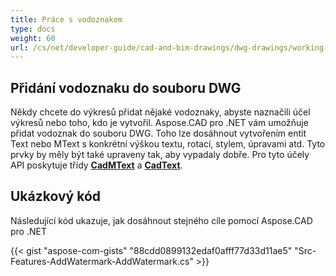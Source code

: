 ```yaml
---
title: Práce s vodoznakem
type: docs
weight: 60
url: /cs/net/developer-guide/cad-and-bim-drawings/dwg-drawings/working-with-watermark/
---
```


## **Přidání vodoznaku do souboru DWG**

Někdy chcete do výkresů přidat nějaké vodoznaky, abyste naznačili účel výkresů nebo toho, kdo je vytvořil. Aspose.CAD pro .NET vám umožňuje přidat vodoznak do souboru DWG. Toho lze dosáhnout vytvořením entit Text nebo MText s konkrétní výškou textu, rotací, stylem, úpravami atd. Tyto prvky by měly být také upraveny tak, aby vypadaly dobře. Pro tyto účely API poskytuje třídy [**CadMText**](https://reference.aspose.com/cad/net/aspose.cad.fileformats.cad.cadobjects/cadmtext) a [**CadText**](https://reference.aspose.com/cad/net/aspose.cad.fileformats.cad.cadobjects/cadtext).

## Ukázkový kód

Následující kód ukazuje, jak dosáhnout stejného cíle pomocí Aspose.CAD pro .NET

{{< gist "aspose-com-gists" "88cdd0899132edaf0afff77d33d11ae5" "Src-Features-AddWatermark-AddWatermark.cs" >}}
